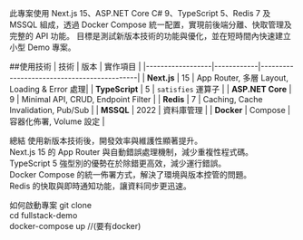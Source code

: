此專案使用 Next.js 15、ASP.NET Core C# 9、TypeScript 5、Redis 7 及 MSSQL 組成，透過 Docker Compose 統一配置，實現前後端分離、快取管理及完整的 API 功能。
目標是測試新版本技術的功能與優化，並在短時間內快速建立小型 Demo 專案。

##使用技術
| 技術             | 版本       | 實作項目                                   |
|------------------|------------|--------------------------------------------|
| **Next.js**      | 15         | App Router, 多層 Layout, Loading & Error 處理|
| **TypeScript**   | 5          | `satisfies` 運算子                         |
| **ASP.NET Core** | 9          | Minimal API, CRUD, Endpoint Filter          |
| **Redis**        | 7          | Caching, Cache Invalidation, Pub/Sub        |
| **MSSQL**        | 2022       | 資料庫管理                                 |
| **Docker**       | Compose    | 容器化佈署, Volume 設定                    |

總結
使用新版本技術後，開發效率與維護性顯著提升。  
Next.js 15 的 App Router 與自動錯誤處理機制，減少重複性程式碼。  
TypeScript 5 強型別的優勢在於除錯更高效，減少運行錯誤。  
Docker Compose 的統一佈署方式，解決了環境與版本控管的問題。  
Redis 的快取與即時通知功能，讓資料同步更迅速。



如何啟動專案
git clone  
cd fullstack-demo  
docker-compose up  //(要有docker)
